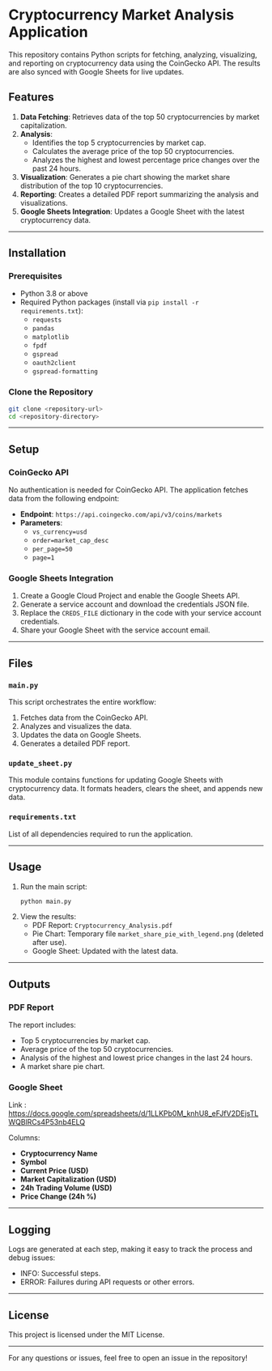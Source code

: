 # Cryptocurrency Market Analysis Application

This repository contains Python scripts for fetching, analyzing, visualizing, and reporting on cryptocurrency data using the CoinGecko API. The results are also synced with Google Sheets for live updates.

## Features

1. **Data Fetching**: Retrieves data of the top 50 cryptocurrencies by market capitalization.
2. **Analysis**:
   - Identifies the top 5 cryptocurrencies by market cap.
   - Calculates the average price of the top 50 cryptocurrencies.
   - Analyzes the highest and lowest percentage price changes over the past 24 hours.
3. **Visualization**: Generates a pie chart showing the market share distribution of the top 10 cryptocurrencies.
4. **Reporting**: Creates a detailed PDF report summarizing the analysis and visualizations.
5. **Google Sheets Integration**: Updates a Google Sheet with the latest cryptocurrency data.

---

## Installation

### Prerequisites
- Python 3.8 or above
- Required Python packages (install via `pip install -r requirements.txt`):
  - `requests`
  - `pandas`
  - `matplotlib`
  - `fpdf`
  - `gspread`
  - `oauth2client`
  - `gspread-formatting`

### Clone the Repository
```bash
git clone <repository-url>
cd <repository-directory>
```

---

## Setup

### CoinGecko API
No authentication is needed for CoinGecko API. The application fetches data from the following endpoint:
- **Endpoint**: `https://api.coingecko.com/api/v3/coins/markets`
- **Parameters**:
  - `vs_currency=usd`
  - `order=market_cap_desc`
  - `per_page=50`
  - `page=1`

### Google Sheets Integration
1. Create a Google Cloud Project and enable the Google Sheets API.
2. Generate a service account and download the credentials JSON file.
3. Replace the `CREDS_FILE` dictionary in the code with your service account credentials.
4. Share your Google Sheet with the service account email.

---

## Files

### `main.py`
This script orchestrates the entire workflow:
1. Fetches data from the CoinGecko API.
2. Analyzes and visualizes the data.
3. Updates the data on Google Sheets.
4. Generates a detailed PDF report.

### `update_sheet.py`
This module contains functions for updating Google Sheets with cryptocurrency data. It formats headers, clears the sheet, and appends new data.

### `requirements.txt`
List of all dependencies required to run the application.

---

## Usage

1. Run the main script:
   ```bash
   python main.py
   ```
2. View the results:
   - PDF Report: `Cryptocurrency_Analysis.pdf`
   - Pie Chart: Temporary file `market_share_pie_with_legend.png` (deleted after use).
   - Google Sheet: Updated with the latest data.

---

## Outputs

### PDF Report
The report includes:
- Top 5 cryptocurrencies by market cap.
- Average price of the top 50 cryptocurrencies.
- Analysis of the highest and lowest price changes in the last 24 hours.
- A market share pie chart.

### Google Sheet
Link : https://docs.google.com/spreadsheets/d/1LLKPb0M_knhU8_eFJfV2DEjsTLWQBlRCs4P53nb4ELQ

Columns:
- **Cryptocurrency Name**
- **Symbol**
- **Current Price (USD)**
- **Market Capitalization (USD)**
- **24h Trading Volume (USD)**
- **Price Change (24h %)**

---

## Logging
Logs are generated at each step, making it easy to track the process and debug issues:
- INFO: Successful steps.
- ERROR: Failures during API requests or other errors.

---

## License
This project is licensed under the MIT License.

--- 

For any questions or issues, feel free to open an issue in the repository!
